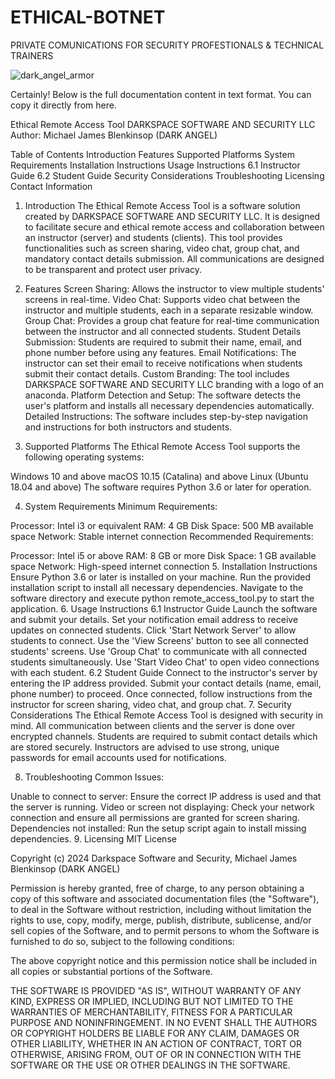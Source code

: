 # ETHICAL-BOTNET
PRIVATE COMUNICATIONS FOR SECURITY PROFESTIONALS &amp; TECHNICAL TRAINERS 

![dark_angel_armor](https://github.com/user-attachments/assets/3ba9c00c-1cc0-4070-9f84-160796be8179)

Certainly! Below is the full documentation content in text format. You can copy it directly from here.

Ethical Remote Access Tool
DARKSPACE SOFTWARE AND SECURITY LLC
Author: Michael James Blenkinsop (DARK ANGEL)

Table of Contents
Introduction
Features
Supported Platforms
System Requirements
Installation Instructions
Usage Instructions
6.1 Instructor Guide
6.2 Student Guide
Security Considerations
Troubleshooting
Licensing
Contact Information
1. Introduction
The Ethical Remote Access Tool is a software solution created by DARKSPACE SOFTWARE AND SECURITY LLC. It is designed to facilitate secure and ethical remote access and collaboration between an instructor (server) and students (clients). This tool provides functionalities such as screen sharing, video chat, group chat, and mandatory contact details submission. All communications are designed to be transparent and protect user privacy.

2. Features
Screen Sharing: Allows the instructor to view multiple students' screens in real-time.
Video Chat: Supports video chat between the instructor and multiple students, each in a separate resizable window.
Group Chat: Provides a group chat feature for real-time communication between the instructor and all connected students.
Student Details Submission: Students are required to submit their name, email, and phone number before using any features.
Email Notifications: The instructor can set their email to receive notifications when students submit their contact details.
Custom Branding: The tool includes DARKSPACE SOFTWARE AND SECURITY LLC branding with a logo of an anaconda.
Platform Detection and Setup: The software detects the user's platform and installs all necessary dependencies automatically.
Detailed Instructions: The software includes step-by-step navigation and instructions for both instructors and students.
3. Supported Platforms
The Ethical Remote Access Tool supports the following operating systems:

Windows 10 and above
macOS 10.15 (Catalina) and above
Linux (Ubuntu 18.04 and above)
The software requires Python 3.6 or later for operation.

4. System Requirements
Minimum Requirements:

Processor: Intel i3 or equivalent
RAM: 4 GB
Disk Space: 500 MB available space
Network: Stable internet connection
Recommended Requirements:

Processor: Intel i5 or above
RAM: 8 GB or more
Disk Space: 1 GB available space
Network: High-speed internet connection
5. Installation Instructions
Ensure Python 3.6 or later is installed on your machine.
Run the provided installation script to install all necessary dependencies.
Navigate to the software directory and execute python remote_access_tool.py to start the application.
6. Usage Instructions
6.1 Instructor Guide
Launch the software and submit your details.
Set your notification email address to receive updates on connected students.
Click 'Start Network Server' to allow students to connect.
Use the 'View Screens' button to see all connected students' screens.
Use 'Group Chat' to communicate with all connected students simultaneously.
Use 'Start Video Chat' to open video connections with each student.
6.2 Student Guide
Connect to the instructor's server by entering the IP address provided.
Submit your contact details (name, email, phone number) to proceed.
Once connected, follow instructions from the instructor for screen sharing, video chat, and group chat.
7. Security Considerations
The Ethical Remote Access Tool is designed with security in mind. All communication between clients and the server is done over encrypted channels. Students are required to submit contact details which are stored securely. Instructors are advised to use strong, unique passwords for email accounts used for notifications.

8. Troubleshooting
Common Issues:

Unable to connect to server: Ensure the correct IP address is used and that the server is running.
Video or screen not displaying: Check your network connection and ensure all permissions are granted for screen sharing.
Dependencies not installed: Run the setup script again to install missing dependencies.
9. Licensing
MIT License

Copyright (c) 2024 Darkspace Software and Security, Michael James Blenkinsop (DARK ANGEL)

Permission is hereby granted, free of charge, to any person obtaining a copy of this software and associated documentation files (the "Software"), to deal in the Software without restriction, including without limitation the rights to use, copy, modify, merge, publish, distribute, sublicense, and/or sell copies of the Software, and to permit persons to whom the Software is furnished to do so, subject to the following conditions:

The above copyright notice and this permission notice shall be included in all copies or substantial portions of the Software.

THE SOFTWARE IS PROVIDED "AS IS", WITHOUT WARRANTY OF ANY KIND, EXPRESS OR IMPLIED, INCLUDING BUT NOT LIMITED TO THE WARRANTIES OF MERCHANTABILITY, FITNESS FOR A PARTICULAR PURPOSE AND NONINFRINGEMENT. IN NO EVENT SHALL THE AUTHORS OR COPYRIGHT HOLDERS BE LIABLE FOR ANY CLAIM, DAMAGES OR OTHER LIABILITY, WHETHER IN AN ACTION OF CONTRACT, TORT OR OTHERWISE, ARISING FROM, OUT OF OR IN CONNECTION WITH THE SOFTWARE OR THE USE OR OTHER DEALINGS IN THE SOFTWARE.
